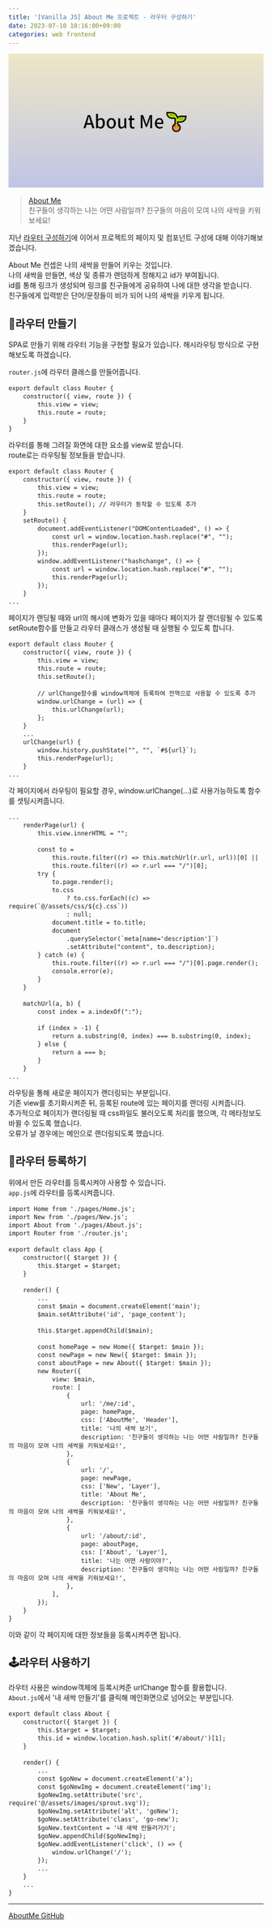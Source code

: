 ```yaml
---
title: '[Vanilla JS] About Me 프로젝트 - 라우터 구성하기'
date: 2023-07-10 10:16:00+09:00
categories: web frontend
---
```


<img src='/assets/about-me/banner.png'>

> [About Me](https://aboutme2.web.app)  
> 친구들이 생각하는 나는 어떤 사람일까? 친구들의 마음이 모여 나의 새싹을 키워보세요!

지난 [라우터 구성하기](https://parkbeommin.github.io/web/frontend/vanillajs-project_2/)에 이어서 프로젝트의 페이지 및 컴포넌트 구성에 대해 이야기해보겠습니다.

About Me 컨셉은 나의 새싹을 만들어 키우는 것입니다.  
나의 새싹을 만들면, 색상 및 종류가 랜덤하게 정해지고 id가 부여됩니다.  
id를 통해 링크가 생성되며 링크를 친구들에게 공유하여 나에 대한 생각을 받습니다.  
친구들에게 입력받은 단어/문장들이 비가 되어 나의 새싹을 키우게 됩니다.

## 📃라우터 만들기

SPA로 만들기 위해 라우터 기능을 구현할 필요가 있습니다. 해시라우팅 방식으로 구현해보도록 하겠습니다.

`router.js`에 라우터 클래스를 만들어줍니다.

```
export default class Router {
    constructor({ view, route }) {
        this.view = view;
        this.route = route;
    }
}
```

라우터를 통해 그려질 화면에 대한 요소를 view로 받습니다.  
route로는 라우팅될 정보들을 받습니다.

```
export default class Router {
    constructor({ view, route }) {
        this.view = view;
        this.route = route;
        this.setRoute(); // 라우터가 동작할 수 있도록 추가
    }
    setRoute() {
        document.addEventListener("DOMContentLoaded", () => {
            const url = window.location.hash.replace("#", "");
            this.renderPage(url);
        });
        window.addEventListener("hashchange", () => {
            const url = window.location.hash.replace("#", "");
            this.renderPage(url);
        });
    }
...
```

페이지가 랜딩될 때와 url의 해시에 변화가 있을 때마다 페이지가 잘 랜더링될 수 있도록 setRoute함수를 만들고 라우터 클래스가 생성될 때 실행될 수 있도록 합니다.

```
export default class Router {
    constructor({ view, route }) {
        this.view = view;
        this.route = route;
        this.setRoute();

        // urlChange함수를 window객체에 등록하여 전역으로 사용할 수 있도록 추가
        window.urlChange = (url) => {
            this.urlChange(url);
        };
    }
    ...
    urlChange(url) {
        window.history.pushState("", "", `#${url}`);
        this.renderPage(url);
    }
...
```

각 페이지에서 라우팅이 필요할 경우, window.urlChange(...)로 사용가능하도록 함수를 셋팅시켜줍니다.

```
...
    renderPage(url) {
        this.view.innerHTML = "";

        const to =
            this.route.filter((r) => this.matchUrl(r.url, url))[0] ||
            this.route.filter((r) => r.url === "/")[0];
        try {
            to.page.render();
            to.css
                ? to.css.forEach((c) => require(`@/assets/css/${c}.css`))
                : null;
            document.title = to.title;
            document
                .querySelector(`meta[name='description']`)
                .setAttribute("content", to.description);
        } catch (e) {
            this.route.filter((r) => r.url === "/")[0].page.render();
            console.error(e);
        }
    }

    matchUrl(a, b) {
        const index = a.indexOf(":");

        if (index > -1) {
            return a.substring(0, index) === b.substring(0, index);
        } else {
            return a === b;
        }
    }
...
```

라우팅을 통해 새로운 페이지가 랜더링되는 부분입니다.  
기존 view를 초기화시켜준 뒤, 등록된 route에 있는 페이지를 랜더링 시켜줍니다.  
추가적으로 페이지가 랜더링될 때 css파일도 불러오도록 처리를 했으며, 각 메타정보도 바뀔 수 있도록 했습니다.  
오류가 날 경우에는 메인으로 랜더링되도록 했습니다.

## 🎊라우터 등록하기

위에서 만든 라우터를 등록시켜야 사용할 수 있습니다.  
`app.js`에 라우터를 등록시켜줍니다.

```
import Home from './pages/Home.js';
import New from './pages/New.js';
import About from './pages/About.js';
import Router from './router.js';

export default class App {
    constructor({ $target }) {
        this.$target = $target;
    }

    render() {
        ...
        const $main = document.createElement('main');
        $main.setAttribute('id', 'page_content');

        this.$target.appendChild($main);

        const homePage = new Home({ $target: $main });
        const newPage = new New({ $target: $main });
        const aboutPage = new About({ $target: $main });
        new Router({
            view: $main,
            route: [
                {
                    url: '/me/:id',
                    page: homePage,
                    css: ['AboutMe', 'Header'],
                    title: '나의 새싹 보기',
                    description: '친구들이 생각하는 나는 어떤 사람일까? 친구들의 마음이 모여 나의 새싹을 키워보세요!',
                },
                {
                    url: '/',
                    page: newPage,
                    css: ['New', 'Layer'],
                    title: 'About Me',
                    description: '친구들이 생각하는 나는 어떤 사람일까? 친구들의 마음이 모여 나의 새싹을 키워보세요!',
                },
                {
                    url: '/about/:id',
                    page: aboutPage,
                    css: ['About', 'Layer'],
                    title: '나는 어떤 사람이야?',
                    description: '친구들이 생각하는 나는 어떤 사람일까? 친구들의 마음이 모여 나의 새싹을 키워보세요!',
                },
            ],
        });
    }
}

```

이와 같이 각 페이지에 대한 정보들을 등록시켜주면 됩니다.

## 🕹라우터 사용하기

라우터 사용은 window객체에 등록시켜준 urlChange 함수를 활용합니다.  
`About.js`에서 '내 새싹 만들기'를 클릭해 메인화면으로 넘어오는 부분입니다.

```
export default class About {
    constructor({ $target }) {
        this.$target = $target;
        this.id = window.location.hash.split('#/about/')[1];
    }

    render() {
        ...
        const $goNew = document.createElement('a');
        const $goNewImg = document.createElement('img');
        $goNewImg.setAttribute('src', require('@/assets/images/sprout.svg'));
        $goNewImg.setAttribute('alt', 'goNew');
        $goNew.setAttribute('class', 'go-new');
        $goNew.textContent = '내 새싹 만들러가기';
        $goNew.appendChild($goNewImg);
        $goNew.addEventListener('click', () => {
            window.urlChange('/');
        });
        ...
    }
    ...
}

```

---

[AboutMe GitHub](https://github.com/ParkBeomMin/AboutMe)
